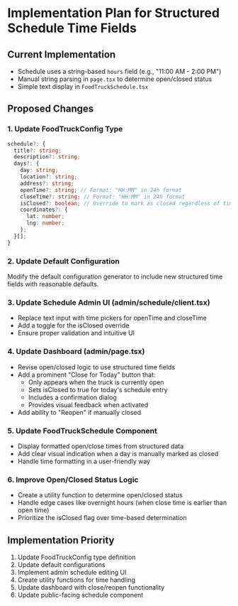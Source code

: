 # Implementation Plan for Structured Schedule Time Fields

## Current Implementation
- Schedule uses a string-based `hours` field (e.g., "11:00 AM - 2:00 PM")
- Manual string parsing in `page.tsx` to determine open/closed status
- Simple text display in `FoodTruckSchedule.tsx`

## Proposed Changes

### 1. Update FoodTruckConfig Type
```typescript
schedule?: {
  title?: string;
  description?: string;
  days?: {
    day: string;
    location?: string;
    address?: string;
    openTime?: string; // Format: "HH:MM" in 24h format 
    closeTime?: string; // Format: "HH:MM" in 24h format
    isClosed?: boolean; // Override to mark as closed regardless of time
    coordinates?: {
      lat: number;
      lng: number;
    };
  }[];
}
```

### 2. Update Default Configuration
Modify the default configuration generator to include new structured time fields with reasonable defaults.

### 3. Update Schedule Admin UI (admin/schedule/client.tsx)
- Replace text input with time pickers for openTime and closeTime
- Add a toggle for the isClosed override
- Ensure proper validation and intuitive UI

### 4. Update Dashboard (admin/page.tsx)
- Revise open/closed logic to use structured time fields
- Add a prominent "Close for Today" button that:
  - Only appears when the truck is currently open
  - Sets isClosed to true for today's schedule entry
  - Includes a confirmation dialog
  - Provides visual feedback when activated
- Add ability to "Reopen" if manually closed

### 5. Update FoodTruckSchedule Component
- Display formatted open/close times from structured data
- Add clear visual indication when a day is manually marked as closed
- Handle time formatting in a user-friendly way

### 6. Improve Open/Closed Status Logic
- Create a utility function to determine open/closed status
- Handle edge cases like overnight hours (when close time is earlier than open time)
- Prioritize the isClosed flag over time-based determination

## Implementation Priority
1. Update FoodTruckConfig type definition
2. Update default configurations
3. Implement admin schedule editing UI
4. Create utility functions for time handling
5. Update dashboard with close/reopen functionality
6. Update public-facing schedule component
